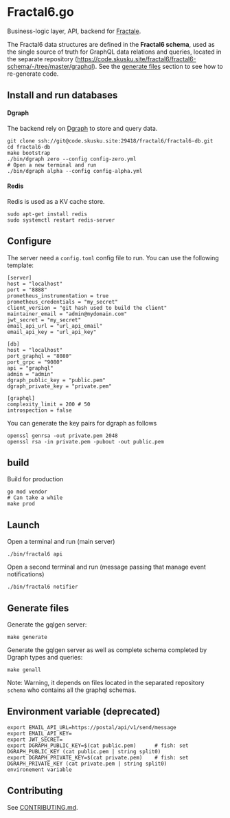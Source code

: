# Fractal6.go

Business-logic layer, API, backend for [Fractale](https;//fractale.co).

The Fractal6 data structures are defined in the **Fractal6 schema**, used as the single source of truth for GraphQL data relations and queries, located in the separate repository (https://code.skusku.site/fractal6/fractal6-schema/-/tree/master/graphql). See the [generate files](#generate-files) section to see how to re-generate code.


## Install and run databases

#### Dgraph

The backend rely on [Dgraph](https://github.com/dgraph-io/dgraph) to store and query data.

    git clone ssh://git@code.skusku.site:29418/fractal6/fractal6-db.git
    cd fractal6-db
    make bootstrap
    ./bin/dgraph zero --config config-zero.yml
    # Open a new terminal and run
    ./bin/dgraph alpha --config config-alpha.yml



#### Redis

Redis is used as a KV cache store.

    sudo apt-get install redis
    sudo systemctl restart redis-server


## Configure

The server need a `config.toml` config file to run.
You can use the following template:

```
[server]
host = "localhost"
port = "8888"
prometheus_instrumentation = true
prometheus_credentials = "my_secret"
client_version = "git hash used to build the client"
maintainer_email = "admin@mydomain.com"
jwt_secret = "my_secret"
email_api_url = "url_api_email"
email_api_key = "url_api_key"

[db]
host = "localhost"
port_graphql = "8080"
port_grpc = "9080"
api = "graphql"
admin = "admin"
dgraph_public_key = "public.pem"
dgraph_private_key = "private.pem"

[graphql]
complexity_limit = 200 # 50
introspection = false
```

You can generate the key pairs for dgraph as follows

    openssl genrsa -out private.pem 2048
    openssl rsa -in private.pem -pubout -out public.pem


## build

Build for production

    go mod vendor
    # Can take a while
    make prod

## Launch

Open a terminal and run (main server)

    ./bin/fractal6 api

Open a second terminal and run (message passing that manage event notifications)

    ./bin/fractal6 notifier


## Generate files

Generate the gqlgen server:

    make generate

Generate the gqlgen server as well as complete schema completed by Dgraph types and queries:

    make genall

Note: Warning, it depends on files located in the separated repository `schema` who contains all the graphql schemas.


## Environment variable (deprecated)

    export EMAIL_API_URL=https://postal/api/v1/send/message
    export EMAIL_API_KEY=
    export JWT_SECRET=
    export DGRAPH_PUBLIC_KEY=$(cat public.pem)      # fish: set DGRAPH_PUBLIC_KEY (cat public.pem | string split0)
    export DGRAPH_PRIVATE_KEY=$(cat private.pem)    # fish: set DGRAPH_PRIVATE_KEY (cat private.pem | string split0)
    environement variable

## Contributing

See [CONTRIBUTING.md](CONTRIBUTING.md).
